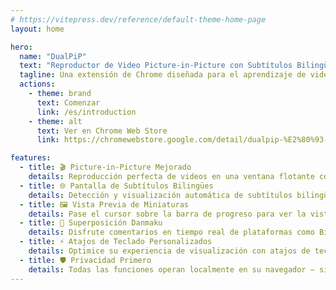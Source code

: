 ```yaml
---
# https://vitepress.dev/reference/default-theme-home-page
layout: home

hero:
  name: "DualPiP"
  text: "Reproductor de Video Picture-in-Picture con Subtítulos Bilingües"
  tagline: Una extensión de Chrome diseñada para el aprendizaje de video y entretenimiento que rompe las limitaciones de Picture-in-Picture del navegador, brindando experiencias mejoradas con subtítulos bilingües, danmaku, miniaturas y más. Ya sea viendo series, cursos en línea o aprendiendo idiomas, te ayuda a ver y aprender simultáneamente con el doble de eficiencia.
  actions:
    - theme: brand
      text: Comenzar
      link: /es/introduction
    - theme: alt
      text: Ver en Chrome Web Store
      link: https://chromewebstore.google.com/detail/dualpip-%E2%80%93-bilingual-subti/ddkmobcljbfggkmibabekgpbighaogpn

features:
  - title: 🎬 Picture-in-Picture Mejorado
    details: Reproducción perfecta de videos en una ventana flotante con controles de reproducción completos — multitarea sin perder un momento.
  - title: 🌐 Pantalla de Subtítulos Bilingües
    details: Detección y visualización automática de subtítulos bilingües en sitios de video compatibles — perfecto para estudiantes de idiomas.
  - title: 🖼️ Vista Previa de Miniaturas
    details: Pase el cursor sobre la barra de progreso para ver la vista previa de miniaturas, facilitando encontrar escenas clave.
  - title: 💬 Superposición Danmaku
    details: Disfrute comentarios en tiempo real de plataformas como Bilibili, NicoNico y transmisiones en vivo, directamente en modo PiP.
  - title: ⚡ Atajos de Teclado Personalizados
    details: Optimice su experiencia de visualización con atajos de teclado ricos y configurables.
  - title: 🛡️ Privacidad Primero
    details: Todas las funciones operan localmente en su navegador — sin recopilación de datos, completamente seguro.
---
```

